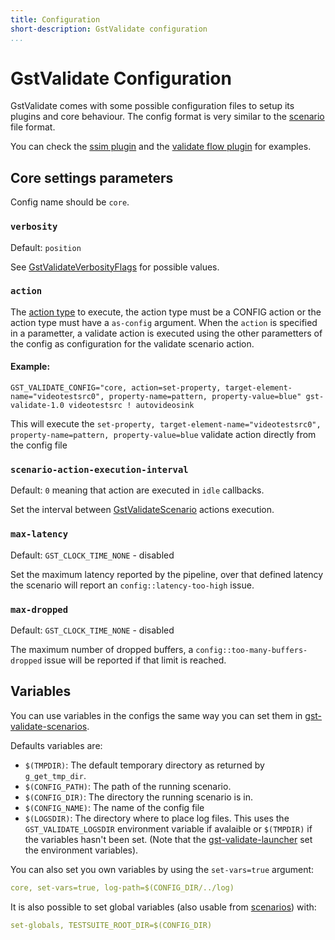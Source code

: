 ```yaml
---
title: Configuration
short-description: GstValidate configuration
...
```


# GstValidate Configuration

GstValidate comes with some possible configuration files
to setup its plugins and core behaviour. The config format is very similar
to the [scenario](gst-validate-scenarios.md) file format.

You can check the [ssim plugin](plugins/ssim.md)
and the [validate flow plugin](plugins/validateflow.md)
for examples.

## Core settings parameters

Config name should be `core`.

### `verbosity`

Default: `position`

See [GstValidateVerbosityFlags](GstValidateVerbosityFlags) for possible values.

### `action`

The [action type](gst-validate-action-types.md) to execute, the action type
must be a CONFIG action or the action type must have a `as-config` argument. When the `action`
is specified in a parametter, a validate action is executed using the other parametters of the
config as configuration for the validate scenario action.

#### Example:

```
GST_VALIDATE_CONFIG="core, action=set-property, target-element-name="videotestsrc0", property-name=pattern, property-value=blue" gst-validate-1.0 videotestsrc ! autovideosink
```

This will execute the `set-property, target-element-name="videotestsrc0",
property-name=pattern, property-value=blue` validate action directly from the
config file

### `scenario-action-execution-interval`

Default: `0` meaning that action are executed in `idle` callbacks.

Set the interval between [GstValidateScenario](gst-validate-scenarios.md) actions execution.

### `max-latency`

Default: `GST_CLOCK_TIME_NONE` - disabled

Set the maximum latency reported by the pipeline, over that defined latency the scenario will report
an `config::latency-too-high` issue.

### `max-dropped`

Default: `GST_CLOCK_TIME_NONE` - disabled

The maximum number of dropped buffers, a `config::too-many-buffers-dropped` issue will be reported
if that limit is reached.

## Variables

You can use variables in the configs the same way you can set them in
[gst-validate-scenarios](gst-validate-scenarios.md).

Defaults variables are:

- `$(TMPDIR)`: The default temporary directory as returned by `g_get_tmp_dir`.
- `$(CONFIG_PATH)`: The path of the running scenario.
- `$(CONFIG_DIR)`: The directory the running scenario is in.
- `$(CONFIG_NAME)`: The name of the config file
- `$(LOGSDIR)`: The directory where to place log files. This uses the
   `GST_VALIDATE_LOGSDIR` environment variable if avalaible or `$(TMPDIR)` if
   the variables hasn't been set. (Note that the
   [gst-validate-launcher](gst-validate-launcher.md) set the environment
   variables).

You can also set you own variables by using the `set-vars=true` argument:

``` yaml
core, set-vars=true, log-path=$(CONFIG_DIR/../log)
```

It is also possible to set global variables (also usable from
[scenarios](gst-validate-scenarios.md)) with:

``` yaml
set-globals, TESTSUITE_ROOT_DIR=$(CONFIG_DIR)
```